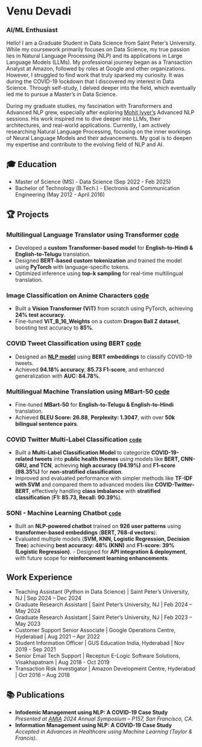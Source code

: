 # Venu Devadi
### AI/ML Enthusiast

Hello! I am a Graduate Student in Data Science from Saint Peter’s University. While my coursework primarily focuses on Data Science, my true passion lies in Natural Language Processing (NLP) and its applications in Large Language Models (LLMs). My professional journey began as a Transaction Analyst at Amazon, followed by roles at Google and other organizations. However, I struggled to find work that truly sparked my curiosity. It was during the COVID-19 lockdown that I discovered my interest in Data Science. Through self-study, I delved deeper into the field, which eventually led me to pursue a Master’s in Data Science.

During my graduate studies, my fascination with Transformers and Advanced NLP grew, especially after exploring [Mohit Iyyer’s](https://www.cs.umd.edu/~miyyer/) Advanced NLP sessions. His work inspired me to dive deeper into LLMs, their architectures, and real-world applications. Currently, I am actively researching Natural Language Processing, focusing on the inner workings of Neural Language Models and their advancements. My goal is to deepen my expertise and contribute to the evolving field of NLP and AI.


## 🎓 Education
- Master of Science (MS) - Data Science (Sep 2022 - Feb 2025)
- Bachelor of Technology (B.Tech.) - Electronis and Communication Engineering (May 2012 - April 2016)


## 🏆 Projects  

### **Multilingual Language Translator using Transformer** [code](https://github.com/venukrishna-devadi/Multilingual-Transformer-Model-for-Language-Translation)
- Developed a **custom Transformer-based model** for **English-to-Hindi & English-to-Telugu** translation.  
- Designed **BERT-based custom tokenization** and trained the model using **PyTorch** with language-specific tokens.  
- Optimized inference using **top-k sampling** for real-time multilingual translation.

### **Image Classification on Anime Characters** [code](https://github.com/venukrishna-devadi/IMAGE-CLASSIFICATION-PROJECT-ON-ANIME-CHARACTERS)
- Built a **Vision Transformer (ViT)** from scratch using PyTorch, achieving **24% test accuracy**.  
- Fine-tuned **ViT_B_16_Weights** on a custom **Dragon Ball Z dataset**, boosting test accuracy to **85%**.  

### **COVID Tweet Classification using BERT** [code](https://github.com/venukrishna-devadi/BERT-cvoid-tweet-classification)  
- Designed an [**NLP model**]() using **BERT embeddings** to classify COVID-19 tweets.  
- Achieved **94.18% accuracy**, **85.73 F1-score**, and enhanced generalization with **AUC: 84.78%**.

### **Multilingual Machine Translation using MBart-50** [code](https://github.com/venukrishna-devadi/Multilingual-Translation-with-MBart-50)
- Fine-tuned **MBart-50** for **English-to-Telugu & English-to-Hindi** translation.  
- Achieved **BLEU Score: 26.88**, **Perplexity: 1.3047**, with over **50k bilingual sentence pairs**.  

### **COVID Twitter Multi-Label Classification** [`code`](https://github.com/yourusername/COVID-Twitter-Classification)  
- Built a **Multi-Label Classification Model** to categorize **COVID-19-related tweets** into **public health themes** using models like **BERT, CNN-GRU, and TCN**, achieving **high accuracy (94.19%)** and **F1-score (98.35%)** for **non-stratified classification**.  
- Improved and evaluated performance with simpler methods like **TF-IDF with SVM** and compared them to advanced models like **COVID-Twitter-BERT**, effectively handling **class imbalance** with **stratified classification** (**F1: 85.73, Recall: 90.39%**).

### **SONI - Machine Learning Chatbot** [`code`](https://github.com/yourusername/SONI-Chatbot)  
- Built an **NLP-powered chatbot** trained on **926 user patterns** using **transformer-based embeddings** (**BERT, 768-d vectors**).  
- Evaluated multiple models (**SVM, KNN, Logistic Regression, Decision Tree**) achieving **best accuracy: 48% (KNN)** and **F1-score: 39% (Logistic Regression)**. - Designed for **API integration & deployment**, with future scope for **reinforcement learning enhancements**.  


## Work Experience

- Teaching Assistant (Python in Data Science) | Saint Peter’s University, NJ | Sep 2024 – Dec 2024
- Graduate Research Assistant | Saint Peter’s University, NJ | Feb 2024 – May 2024
- Graduate Research Assistant | Saint Peter’s University, NJ | Feb 2023 – May 2023
- Customer Support Senior Associate | Google Operations Centre, Hyderabad | Aug 2021 – Apr 2022
- Student Information Officer | GUS Education India, Hyderabad | Nov 2019 - Sep 2021
- Senior Email Tech Support | Receptun E-Logic Software Solutions, Visakhapatnam | Aug 2018 - Oct 2019
- Transaction Risk Investigator | Amazon Development Centre, Hyderabad | Oct 2016 – Aug 2018


## 📚 Publications

- **Infodemic Management using NLP: A COVID-19 Case Study**  
  *Presented at [AMIA](https://amia.secure-platform.com/symposium/solicitations/102001/sessiongallery/schedule/items/94175) 2024 Annual Symposium – P157, San Francisco, CA.*  
- **Information Management using NLP: A COVID-19 Case Study**  
  *Accepted in Advances in Healthcare using Machine Learning (Taylor & Francis).*
  
